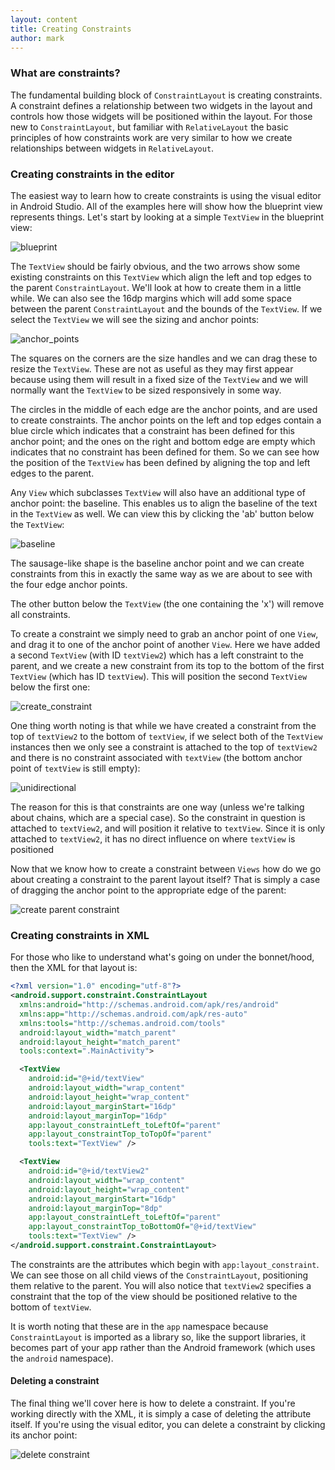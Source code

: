 ```yaml
---
layout: content
title: Creating Constraints
author: mark
---
```

### What are constraints?

The fundamental building block of `ConstraintLayout` is creating constraints. A constraint defines a relationship between
two widgets in the layout and controls how those widgets will be positioned within the layout. For those new to
`ConstraintLayout`, but familiar with `RelativeLayout` the basic principles of how constraints work are very similar
to how we create relationships between widgets in `RelativeLayout`.

### Creating constraints in the editor
The easiest way to learn how to create constraints is using the visual editor in Android Studio. All of the examples
here will show how the blueprint view represents things. Let's start by looking at a simple `TextView` in the blueprint
view:

![blueprint](../assets/images/basics/blueprint.png)

The `TextView` should be fairly obvious, and the two arrows show some existing constraints on this `TextView` which
align the left and top edges to the parent `ConstraintLayout`. We'll look at how to create them in a little while. We
can also see the 16dp margins which will add some space between the parent `ConstraintLayout` and the bounds of the
`TextView`. If we select the `TextView` we will see the sizing and anchor points:

![anchor_points](../assets/images/basics/anchor_points.png)

The squares on the corners are the size handles and we can drag these to resize the `TextView`. These are not as
useful as they may first appear because using them will result in a fixed size of the `TextView` and we will normally
want the `TextView` to be sized responsively in some way.

The circles in the middle of each edge are the anchor points, and are used to create constraints.
The anchor points on the left and top edges contain a blue circle which indicates that a constraint has been defined
for this anchor point; and the ones on the right and bottom edge are empty which indicates that no constraint has been
defined for them. So we can see how the position of the `TextView` has been defined by aligning the top and left edges
to the parent.

Any `View` which subclasses `TextView` will also have an additional type of anchor point: the baseline. This enables
us to align the baseline of the text in the `TextView` as well. We can view this by clicking the 'ab' button below
the `TextView`:

![baseline](../assets/images/basics/baseline.png)

The sausage-like shape is the baseline anchor point and we can create constraints from this in exactly the same way
as we are about to see with the four edge anchor points.

The other button below the `TextView` (the one containing the 'x') will remove all constraints.

To create a constraint we simply need to grab an anchor point of one `View`, and drag it to one of the anchor point of
another `View`. Here we have added a second `TextView` (with ID `textView2`) which has a left constraint to the parent,
and we create a new constraint from its top to the bottom of the first `TextView` (which has ID `textView`).
This will position the second `TextView` below the first one:

![create_constraint](../assets/images/basics/create_constraint.gif)

One thing worth noting is that while we have created a constraint from the top of `textView2` to the bottom of
`textView`, if we select both of the `TextView` instances then we only see a constraint is attached to the top of
`textView2` and there is no constraint associated with `textView` (the bottom anchor point of `textView` is still
empty):

![unidirectional](../assets/images/basics/unidirectional.png)

The reason for this is that constraints are one way (unless we're talking about chains, which are a special case). So
the constraint in question is attached to `textView2`, and will position it relative to `textView`.
Since it is only attached to `textView2`, it has no direct influence on where `textView` is positioned

Now that we know how to create a constraint between `Views` how do we go about creating a constraint to the parent
layout itself? That is simply a case of dragging the anchor point to the appropriate edge of the parent:

![create parent constraint](/assets/images/basics/create_parent_constraint.gif)

### Creating constraints in XML

For those who like to understand what's going on under the bonnet/hood, then the XML for that layout is:

```xml
<?xml version="1.0" encoding="utf-8"?>
<android.support.constraint.ConstraintLayout
  xmlns:android="http://schemas.android.com/apk/res/android"
  xmlns:app="http://schemas.android.com/apk/res-auto"
  xmlns:tools="http://schemas.android.com/tools"
  android:layout_width="match_parent"
  android:layout_height="match_parent"
  tools:context=".MainActivity">

  <TextView
    android:id="@+id/textView"
    android:layout_width="wrap_content"
    android:layout_height="wrap_content"
    android:layout_marginStart="16dp"
    android:layout_marginTop="16dp"
    app:layout_constraintLeft_toLeftOf="parent"
    app:layout_constraintTop_toTopOf="parent"
    tools:text="TextView" />

  <TextView
    android:id="@+id/textView2"
    android:layout_width="wrap_content"
    android:layout_height="wrap_content"
    android:layout_marginStart="16dp"
    android:layout_marginTop="8dp"
    app:layout_constraintLeft_toLeftOf="parent"
    app:layout_constraintTop_toBottomOf="@+id/textView"
    tools:text="TextView" />
</android.support.constraint.ConstraintLayout>
```

The constraints are the attributes which begin with `app:layout_constraint`. We can see those on all child views of the
`ConstraintLayout`, positioning them relative to the parent. You will also notice that `textView2` specifies a
constraint that the top of the view should be positioned relative to the bottom of `textView`.

It is worth noting that these are in the `app` namespace because `ConstraintLayout` is imported as a library so, like
the support libraries, it becomes part of your app rather than the Android framework (which uses the `android`
namespace).

#### Deleting a constraint
The final thing we'll cover here is how to delete a constraint. If you're working directly with the XML, it is simply
a case of deleting the attribute itself. If you're using the visual editor, you can delete a constraint by clicking
its anchor point:

![delete constraint](../assets/images/basics/delete_constraint.gif)
